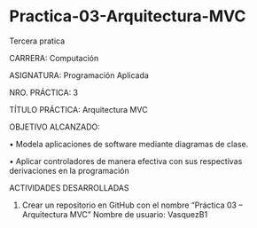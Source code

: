 # Practica-03-Arquitectura-MVC

Tercera pratica

CARRERA: Computación

ASIGNATURA: Programación Aplicada

NRO. PRÁCTICA:	3

TÍTULO PRÁCTICA: Arquitectura MVC

OBJETIVO ALCANZADO: 

•	Modela aplicaciones de software mediante diagramas de clase. 

•	Aplicar controladores de manera efectiva con sus respectivas derivaciones en la programación

ACTIVIDADES DESARROLLADAS

1. Crear un repositorio en GitHub con el nombre “Práctica 03 – Arquitectura MVC” Nombre de usuario: VasquezB1
